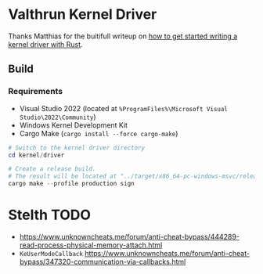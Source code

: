 # Valthrun Kernel Driver
Thanks Matthias for the buitifull writeup on [how to get started writing a kernel driver with Rust](https://not-matthias.github.io/posts/kernel-driver-with-rust/).

## Build
### Requirements
- Visual Studio 2022 (located at `%ProgramFiles%\Microsoft Visual Studio\2022\Community`)
- Windows Kernel Development Kit
- Cargo Make (`cargo install --force cargo-make`)

```ps1
# Switch to the kernel driver directory
cd kernel/driver

# Create a release build.
# The result will be located at "../target/x86_64-pc-windows-msvc/release/valthrun-driver.sys"
cargo make --profile production sign
```


# Stelth TODO
- https://www.unknowncheats.me/forum/anti-cheat-bypass/444289-read-process-physical-memory-attach.html
- `KeUserModeCallback`
https://www.unknowncheats.me/forum/anti-cheat-bypass/347320-communication-via-callbacks.html